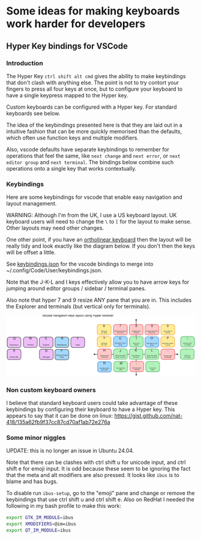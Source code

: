 # Some ideas for making keyboards work harder for developers

## Hyper Key bindings for VSCode

### Introduction

The Hyper Key `ctrl shift alt cmd` gives the ability to make keybindings that
don't clash with anything else. The point is not to try contort your fingers
to press all four keys at once, but to configure your keyboard to have a
single keypress mapped to the Hyper key.

Custom keyboards can be configured with a Hyper key. For standard keyboards
see below.

The idea of the keybindings presented here is that they are laid out in a
intuitive fashion that can be more quickly memorised than the defaults, which
often use function keys and multiple modifiers.

Also, vscode defaults have separate keybindings to remember for operations that feel the
same, like `next change` and `next error`, or `next editor group` and `next terminal`.
The bindings below combine such operations onto a single key that works
contextually.

### Keybindings
Here are some keybindings for vscode that
enable easy navigation and layout management.

WARNING: Although I'm from the UK, I use a US keyboard layout. UK keyboard
users will need to change the `\` to `[` for the layout to make sense. Other
layouts may need other changes.

One other point, if you have an
[ortholinear keyboard](https://www.daskeyboard.com/blog/what-is-an-ortholinear-keyboard/)
then the layout will be really tidy and look exactly like the diagram below.
If you don't then the keys will be offset a little.

See [keybindings.json](keybindings.json) for the vscode bindings to merge into
~/.config/Code/User/keybindings.json.

Note that the J-K-L and I keys effectively allow you to have
arrow keys for jumping around editor groups / sidebar / terminal panes.

Also note that hyper 7 and 9 resize ANY pane that you are in. This includes the Explorer and terminals (but vertical only for terminals).

![vscode keybindings](vscode.svg)

### Non custom keyboard owners

I believe that standard keyboard users could take advantage of these keybindings
by configuring their keyboard to have a Hyper key. This appears to say that
it can be done on linux:
https://gist.github.com/nat-418/135a62fb9f37cc87cd70af1ab72e276a


### Some minor niggles

UPDATE: this is no longer an issue in Ubuntu 24.04.

Note that there can be clashes with ctrl shift u for unicode input, and ctrl
shift e for emoji input. It is odd because these seem to be ignoring the fact
that the meta and alt modifiers are also pressed. It looks like ``ibus`` is
to blame and has bugs.

To disable run ```ibus-setup```, go to the "emoji" pane and change or remove
the keybindings that use ctrl shift u and ctrl shift e. Also on RedHat I
needed the following in my bash profile to make this work:

```bash
export GTK_IM_MODULE=ibus
export XMODIFIERS=@im=ibus
export QT_IM_MODULE=ibus
```
